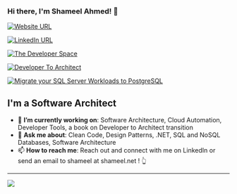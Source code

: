 ### Hi there, I'm Shameel Ahmed! 👋 

[![Website URL](https://img.shields.io/badge/website-Check_it_out-yellow?style=for-the-badge)](https://shameel.net/)

[![LinkedIn URL](https://img.shields.io/badge/LinkedIn-Connect-blue?logo=linkedin&style=for-the-badge)](https://www.linkedin.com/in/zshameel)

[![The Developer Space](https://img.shields.io/badge/website-The_Developer_Space-blue?style=for-the-badge)](https://thedeveloperspace.com/)

[![Developer To Architect](https://img.shields.io/badge/website-Developer_To_Architect-green?style=for-the-badge)](https://devtoarch.com/)

[![Migrate your SQL Server Workloads to PostgreSQL](https://img.shields.io/badge/book-Migrate_your_SQL_Server_Workloads_to_PostgreSQL-purple?style=for-the-badge)](https://shameel.net/migrate-your-sql-server-workloads-to-postgresql-quick-reference-second-edition/)

## **I'm a Software Architect**

- 🎯 **I’m currently working on**: Software Architecture, Cloud Automation, Developer Tools, a book on Developer to Architect transition
- 💬 **Ask me about**: Clean Code, Design Patterns, .NET, SQL and NoSQL Databases, Software Architecture
- 📫 **How to reach me**: Reach out and connect with me on LinkedIn or send an email to shameel at shameel.net ! 👆

<hr/>

<a href="https://github.com/zshameel">
  <img src="https://github-readme-stats.vercel.app/api?username=zshameel&count_private=true&show_icons=true" />
</a>
<!---
zshameel/zshameel is a ✨ special ✨ repository because its `README.md` (this file) appears on your GitHub profile.
You can click the Preview link to take a look at your changes.
--->
